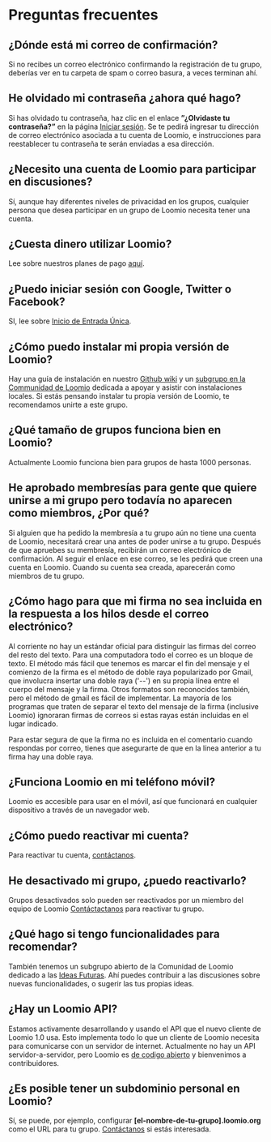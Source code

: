 # Preguntas frecuentes

## ¿Dónde está mi correo de confirmación?

Si no recibes un correo electrónico confirmando la registración de tu grupo, deberías ver en tu carpeta de spam o correo basura, a veces terminan ahí.

## He olvidado mi contraseña ¿ahora qué hago? 

Si has olvidado tu contraseña, haz clic en el enlace **”¿Olvidaste tu contraseña?”** en la página [Iniciar sesión](https://www.loomio.org/users/sign_in). Se te pedirá ingresar tu dirección de correo electrónico asociada a tu cuenta de Loomio, e instrucciones para reestablecer tu contraseña te serán enviadas a esa dirección.

## ¿Necesito una cuenta de Loomio para participar en discusiones?

Sí, aunque hay diferentes niveles de privacidad en los grupos, cualquier persona que desea participar en un grupo de Loomio necesita tener una cuenta.

## ¿Cuesta dinero utilizar Loomio?

Lee sobre nuestros planes de pago [aquí](https://www.loomio.org/pricing).

## ¿Puedo iniciar sesión con Google, Twitter o Facebook?

SI, lee sobre [Inicio de Entrada Única](getting_started.html#single-sign-on).

## ¿Cómo puedo instalar mi propia versión de Loomio?

Hay una guía de instalación en nuestro [Github wiki](https://github.com/loomio/loomio/wiki) y un [ subgrupo en la Communidad de Loomio](https://www.loomio.org/g/C7I2YAPN/loomio-community-installing-loomio) dedicada a apoyar y asistir con instalaciones locales. Si estás pensando instalar tu propia versión de Loomio, te recomendamos unirte a este grupo.    

## ¿Qué tamaño de grupos funciona bien en Loomio?

Actualmente Loomio funciona bien para grupos de hasta 1000 personas.

## He aprobado membresías para gente que quiere unirse a mi grupo pero todavía no aparecen como miembros, ¿Por qué?

Si alguien que ha pedido la membresía a tu grupo aún no tiene una cuenta de Loomio, necesitará crear una antes de poder unirse a tu grupo. Después de que apruebes su membresía, recibirán un correo electrónico de confirmación. Al seguir el enlace en ese correo, se les pedirá que creen una cuenta en Loomio. Cuando su cuenta sea creada, aparecerán como miembros de tu grupo.

## ¿Cómo hago para que mi firma no sea incluida en la respuesta a los hilos desde el correo electrónico?

Al corriente no hay un estándar oficial para distinguir las firmas del correo del resto del texto. Para una computadora todo el correo es un bloque de texto. El método más fácil que tenemos es marcar el fin del mensaje y el comienzo de la firma es el método de doble raya popularizado por Gmail, que involucra insertar una doble raya ('--') en su propia línea entre el cuerpo del mensaje y la firma. Otros formatos son reconocidos también, pero el método de gmail es fácil de implementar. La mayoría de los programas que traten de separar el texto del mensaje de la firma (inclusive Loomio) ignoraran firmas de correos si estas rayas están incluidas en el lugar indicado. 

Para estar segura de que la firma no es incluida en el comentario cuando respondas por correo, tienes que asegurarte de que en la línea anterior a tu firma hay una doble raya. 

## ¿Funciona Loomio en mi teléfono móvil? 

Loomio es accesible para usar en el móvil, así que funcionará en cualquier dispositivo a través de un navegador web. 

## ¿Cómo puedo reactivar mi cuenta?

Para reactivar tu cuenta, [contáctanos](https://loomio.org/contact).

## He desactivado mi grupo, ¿puedo reactivarlo?

Grupos desactivados solo pueden ser reactivados por un miembro del equipo de Loomio [Contáctactanos](https://loomio.org/contact) para reactivar tu grupo.

## ¿Qué hago si tengo funcionalidades para recomendar?

También tenemos un subgrupo abierto de la Comunidad de Loomio dedicado a las [Ideas Futuras](https://www.loomio.org/g/GN7EFQTK/loomio-community-feature-ideas). Ahí puedes contribuir a las discusiones sobre nuevas funcionalidades, o sugerir las tus propias ideas.

## ¿Hay un Loomio API?

Estamos activamente desarrollando y usando el API que el nuevo cliente de Loomio 1.0 usa. Esto implementa todo lo que un cliente de Loomio necesita para comunicarse con un servidor de internet. Actualmente no hay un API servidor-a-servidor, pero Loomio es [de codigo abierto](http://github.com/loomio/loomio) y bienvenimos a contribuidores.

## ¿Es posible tener un subdominio personal en Loomio?

Sí, se puede, por ejemplo, configurar **[el-nombre-de-tu-grupo].loomio.org** como el URL para tu grupo. [Contáctanos](https://loomio.org/contact) si estás interesada.
